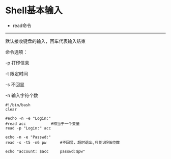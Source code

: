 # Shell基本输入

* read命令

---

默认接收键盘的输入，回车代表输入结束



命令选项：

-p	打印信息

-t	限定时间

-s	不回显

-n	输入字符个数

```shell
#!/bin/bash
clear

#echo -n -e "Login:"
#read acc			#相当于一个变量
read -p "Login:" acc

echo -n -e "Passwd:"
read -s -t5 -n6 pw		#不回显，超时退出,只能识别6位数

echo "account: $acc		passwd:$pw"
```

